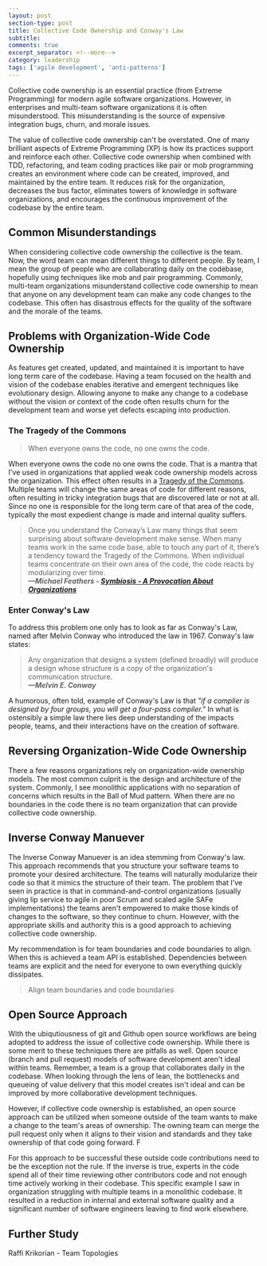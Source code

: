 ```yaml
---
layout: post
section-type: post
title: Collective Code Ownership and Conway's Law
subtitle: 
comments: true
excerpt_separator: <!--more-->
category: leadership
tags: ['agile development', 'anti-patterns']
---
```


Collective code ownership is an essential practice (from Extreme Programming) for modern agile software organizations. However, in enterprises and multi-team software organizations it is often misunderstood. This misunderstanding is the source of expensive integration bugs, churn, and morale issues. 
<!-- more -->

The value of collective code ownership can't be overstated. One of many brilliant aspects of Extreme Programming (XP) is how its practices support and reinforce each other. Collective code ownership when combined with TDD, refactoring, and team coding practices like pair or mob programming creates an environment where code can be created, improved, and maintained by the entire team. It reduces risk for the organization, decreases the bus factor, eliminates towers of knowledge in software organizations, and encourages the continuous improvement of the codebase by the entire team.  

## Common Misunderstandings

When considering collective code ownership the collective is the team. Now, the word team can mean different things to different people. By team, I mean the group of people who are collaborating daily on the codebase, hopefully using techniques like mob and pair programming. Commonly, multi-team organizations misunderstand collective code ownership to mean that anyone on any development team can make any code changes to the codebase. This often has disastrous effects for the quality of the software and the morale of the teams. 

## Problems with Organization-Wide Code Ownership
As features get created, updated, and maintained it is important to have long term care of the codebase. Having a team focused on the health and vision of the codebase enables iterative and emergent techniques like evolutionary design. Allowing anyone to make any change to a codebase without the vision or context of the code often results churn for the development team and worse yet defects escaping into production.

### The Tragedy of the Commons 

> When everyone owns the code, no one owns the code.

When everyone owns the code no one owns the code. That is a mantra that I've used in organizations that applied weak code ownership models across the organization. This effect often results in a [Tragedy of the Commons](https://en.wikipedia.org/wiki/Tragedy_of_the_commons). Multiple teams will change the same areas of code for different reasons, often resulting in tricky integration bugs that are discovered late or not at all. Since no one is responsible for the long term care of that area of the code, typically the most expedient change is made and internal quality suffers. 


> Once you understand the Conway’s Law many things that seem surprising about software development make sense. When many teams work in the same code base, able to touch any part of it, there’s a tendency toward the Tragedy of the Commons. When individual teams concentrate on their own area of the code, the code reacts by modularizing over time.   
> _**&mdash;Michael Feathers - [Symbiosis - A Provocation About Organizations](https://www.r7krecon.com/provocation)**_ 

### Enter Conway's Law
To address this problem one only has to look as far as Conway's Law, named after Melvin Conway who introduced the law in 1967. Conway's law states:
> Any organization that designs a system (defined broadly) will produce a design whose structure is a copy of the organization's communication structure.  
> _**&mdash;Melvin E. Conway**_

A humorous, often told, example of Conway's Law is that _"if a complier is designed by four groups, you will get a four-pass compiler."_ In what is ostensibly a simple law there lies deep understanding of the impacts people, teams, and their interactions have on the creation of software. 

## Reversing Organization-Wide Code Ownership
There a few reasons organizations rely on organization-wide ownership models. The most common culprit is the design and architecture of the system. Commonly, I see monolithic applications with no separation of concerns which results in the Ball of Mud pattern. When there are no boundaries in the code there is no team organization that can provide collective code ownership. 

## Inverse Conway Manuever
The Inverse Conway Manuever is an idea stemming from Conway's law. This approach recommends that you structure your software teams to promote your desired architecture. The teams will naturally modularize their code so that it mimics the structure of their team. The problem that I've seen in practice is that in command-and-control organizations (usually giving lip service to agile in poor Scrum and scaled agile SAFe implementations) the teams aren't empowered to make those kinds of changes to the software, so they continue to churn. However, with the appropriate skills and authority this is a good approach to achieving collective code ownership. 

My recommendation is for team boundaries and code boundaries to align. When this is achieved a team API is established. Dependencies between teams are explicit and the need for everyone to own everything quickly dissipates. 

> Align team boundaries and code boundaries

## Open Source Approach
With the ubiqutiousness of git and Github open source workflows are being adopted to address the issue of collective code ownership. While there is some merit to these techniques there are pitfalls as well. Open source (branch and pull request) models of software development aren't ideal within teams. Remember, a team is a group that collaborates daily in the codebase. When looking through the lens of lean, the bottlenecks and queueing of value delivery that this model creates isn't ideal and can be improved by more collaborative development techniques. 

However, if collective code ownership is established, an open source approach can be utilized when someone outside of the team wants to make a change to the team's areas of ownership. The owning team can merge the pull request only when it aligns to their vision and standards and they take ownership of that code going forward. F

For this approach to be successful these outside code contributions need to be the exception not the rule. If the inverse is true, experts in the code spend all of their time reviewing other contributors code and not enough time actively working in their codebase. This specific example I saw in organization struggling with multiple teams in a monolithic codebase. It resulted in a reduction in internal and external software quality and a significant number of software engineers leaving to find work elsewhere. 
## Further Study

Raffi Krikorian - 
Team Topologies

